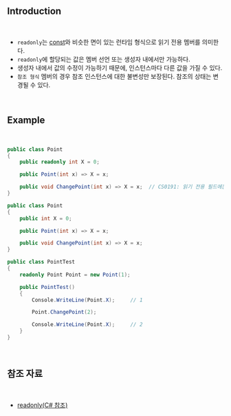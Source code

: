 ## Introduction

<br>

- `readonly`는 [const](https://peponi-paradise.tistory.com/entry/C-Language-Const-%EC%83%81%EC%88%98)와 비슷한 면이 있는 런타임 형식으로 읽기 전용 멤버를 의미한다.
- `readonly`에 할당되는 값은 멤버 선언 또는 생성자 내에서만 가능하다.
- 생성자 내에서 값의 수정이 가능하기 때문에, 인스턴스마다 다른 값을 가질 수 있다.
- `참조 형식` 멤버의 경우 참조 인스턴스에 대한 불변성만 보장된다. 참조의 상태는 변경될 수 있다.

<br>

## Example

<br>

```cs
public class Point
{
    public readonly int X = 0;

    public Point(int x) => X = x;

    public void ChangePoint(int x) => X = x;  // CS0191: 읽기 전용 필드에는 할당할 수 없습니다.
}
```

```cs
public class Point
{
    public int X = 0;

    public Point(int x) => X = x;

    public void ChangePoint(int x) => X = x;
}

public class PointTest
{
    readonly Point Point = new Point(1);

    public PointTest()
    {
        Console.WriteLine(Point.X);     // 1

        Point.ChangePoint(2);

        Console.WriteLine(Point.X);     // 2
    }
}
```

<br>

## 참조 자료

<br>

- [readonly(C# 참조)](https://learn.microsoft.com/ko-kr/dotnet/csharp/language-reference/keywords/readonly)